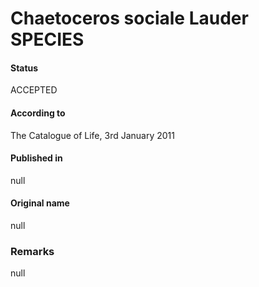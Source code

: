 Chaetoceros sociale Lauder SPECIES
=======

#### Status
ACCEPTED

#### According to
The Catalogue of Life, 3rd January 2011

#### Published in
null

#### Original name
null

### Remarks
null